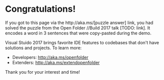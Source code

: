  # Congratulations!

If you got to this page via the http://<i></i>aka.ms/[puzzle answer] link, you had solved the puzzle from the Open Folder //Build 2017 talk [TODO: link]. It encodes a word in 3 sentences that were copy-pasted during the demo.

Visual Stuido 2017 brings favorite IDE features to codebases that don't have solutions and projects. To learn more:
* Developers: http://aka.ms/openfolder
* Extenders: http://aka.ms/extendopenfolder

Thank you for your interest and time!
